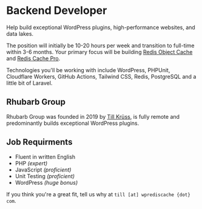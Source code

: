# Backend Developer

Help build exceptional WordPress plugins, high-performance websites, and data lakes.

The position will initially be 10-20 hours per week and transition to full-time within 3-6 months. Your primary focus will be building [Redis Object Cache](https://github.com/rhubarbgroup/redis-cache) and [Redis Cache Pro](https://wprediscache.com).

Technologies you'll be working with include WordPress, PHPUnit, Cloudflare Workers, GitHub Actions, Tailwind CSS, Redis, PostgreSQL and a little bit of Laravel.

## Rhubarb Group

Rhubarb Group was founded in 2019 by [Till Krüss](https://till.im), is fully remote and predominantly builds exceptional WordPress plugins.

## Job Requirments

- Fluent in written English
- PHP _(expert)_
- JavaScript _(proficient)_
- Unit Testing _(proficient)_
- WordPress _(huge bonus)_

If you think you're a great fit, tell us why at `till [at] wprediscache {dot} com`.

